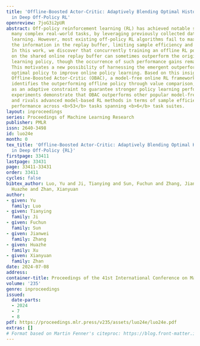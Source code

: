 ```yaml
---
title: 'Offline-Boosted Actor-Critic: Adaptively Blending Optimal Historical Behaviors
  in Deep Off-Policy RL'
openreview: 7joG3i2pUR
abstract: Off-policy reinforcement learning (RL) has achieved notable success in tackling
  many complex real-world tasks, by leveraging previously collected data for policy
  learning. However, most existing off-policy RL algorithms fail to maximally exploit
  the information in the replay buffer, limiting sample efficiency and policy performance.
  In this work, we discover that concurrently training an offline RL policy based
  on the shared online replay buffer can sometimes outperform the original online
  learning policy, though the occurrence of such performance gains remains uncertain.
  This motivates a new possibility of harnessing the emergent outperforming offline
  optimal policy to improve online policy learning. Based on this insight, we present
  Offline-Boosted Actor-Critic (OBAC), a model-free online RL framework that elegantly
  identifies the outperforming offline policy through value comparison, and uses it
  as an adaptive constraint to guarantee stronger policy learning performance. Our
  experiments demonstrate that OBAC outperforms other popular model-free RL baselines
  and rivals advanced model-based RL methods in terms of sample efficiency and asymptotic
  performance across <b>53</b> tasks spanning <b>6</b> task suites.
layout: inproceedings
series: Proceedings of Machine Learning Research
publisher: PMLR
issn: 2640-3498
id: luo24e
month: 0
tex_title: 'Offline-Boosted Actor-Critic: Adaptively Blending Optimal Historical Behaviors
  in Deep Off-Policy {RL}'
firstpage: 33411
lastpage: 33431
page: 33411-33431
order: 33411
cycles: false
bibtex_author: Luo, Yu and Ji, Tianying and Sun, Fuchun and Zhang, Jianwei and Xu,
  Huazhe and Zhan, Xianyuan
author:
- given: Yu
  family: Luo
- given: Tianying
  family: Ji
- given: Fuchun
  family: Sun
- given: Jianwei
  family: Zhang
- given: Huazhe
  family: Xu
- given: Xianyuan
  family: Zhan
date: 2024-07-08
address:
container-title: Proceedings of the 41st International Conference on Machine Learning
volume: '235'
genre: inproceedings
issued:
  date-parts:
  - 2024
  - 7
  - 8
pdf: https://proceedings.mlr.press/v235/assets/luo24e/luo24e.pdf
extras: []
# Format based on Martin Fenner's citeproc: https://blog.front-matter.io/posts/citeproc-yaml-for-bibliographies/
---
```

